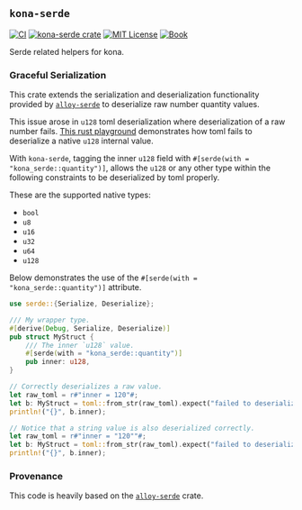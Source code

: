## `kona-serde`

<a href="https://github.com/op-rs/kona/actions/workflows/rust_ci.yaml"><img src="https://github.com/op-rs/kona/actions/workflows/rust_ci.yaml/badge.svg?label=ci" alt="CI"></a>
<a href="https://crates.io/crates/kona-serde"><img src="https://img.shields.io/crates/v/kona-serde.svg" alt="kona-serde crate"></a>
<a href="https://github.com/op-rs/kona/blob/main/LICENSE.md"><img src="https://img.shields.io/badge/License-MIT-d1d1f6.svg?label=license&labelColor=2a2f35" alt="MIT License"></a>
<a href="https://op-rs.github.io/kona"><img src="https://img.shields.io/badge/Book-854a15?logo=mdBook&labelColor=2a2f35" alt="Book"></a>

Serde related helpers for kona.

### Graceful Serialization

This crate extends the serialization and deserialization
functionality provided by [`alloy-serde`][alloy-serde] to
deserialize raw number quantity values.

This issue arose in `u128` toml deserialization where
deserialization of a raw number fails.
[This rust playground][invalid] demonstrates how toml fails to
deserialize a native `u128` internal value.

With `kona-serde`, tagging the inner `u128` field with `#[serde(with = "kona_serde::quantity")]`,
allows the `u128` or any other type within the following constraints to be deserialized by toml properly.

These are the supported native types:
- `bool`
- `u8`
- `u16`
- `u32`
- `u64`
- `u128`

Below demonstrates the use of the `#[serde(with = "kona_serde::quantity")]` attribute.

```rust
use serde::{Serialize, Deserialize};

/// My wrapper type.
#[derive(Debug, Serialize, Deserialize)]
pub struct MyStruct {
    /// The inner `u128` value.
    #[serde(with = "kona_serde::quantity")]
    pub inner: u128,
}

// Correctly deserializes a raw value.
let raw_toml = r#"inner = 120"#;
let b: MyStruct = toml::from_str(raw_toml).expect("failed to deserialize toml");
println!("{}", b.inner);

// Notice that a string value is also deserialized correctly.
let raw_toml = r#"inner = "120""#;
let b: MyStruct = toml::from_str(raw_toml).expect("failed to deserialize toml");
println!("{}", b.inner);
```

### Provenance

This code is heavily based on the [`alloy-serde`][alloy-serde] crate.


<!-- Hyperlinks -->

[invalid]: https://play.rust-lang.org/?version=stable&mode=debug&edition=2018&gist=d3c674d02a90c574e3f543144621418d
[alloy-serde]: https://crates.io/crates/alloy-serde
